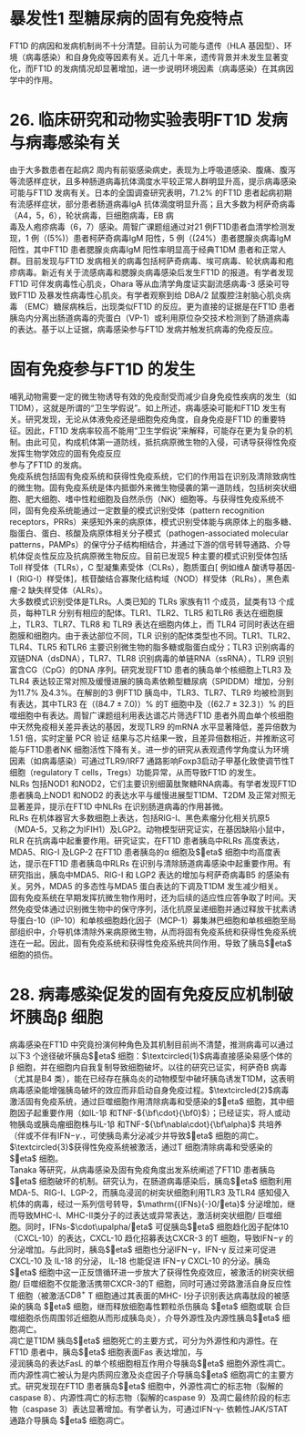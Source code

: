 # 暴发性1 型糖尿病的固有免疫特点  
FT1D 的病因和发病机制尚不十分清楚。目前认为可能与遗传（HLA 基因型）、环境（病毒感染）和自身免疫等因素有关。近几十年来，遗传背景并未发生显著变化，而FT1D 的发病情况却显著增加，进一步说明环境因素（病毒感染）在其病因学中的作用。  
# 26. 临床研究和动物实验表明FT1D 发病与病毒感染有关  
由于大多数患者在起病2 周内有前驱感染病史，表现为上呼吸道感染、腹痛、腹泻等流感样症状，且多种肠道病毒抗体滴度水平较正常人群明显升高，提示病毒感染可能与FT1D 发病有关。日本的全国调查研究表明，$71.2\%$ 的FT1D 患者起病初期有流感样症状，部分患者肠道病毒IgA 抗体滴度明显升高；且大多数为柯萨奇病毒（A4，5，6），轮状病毒，巨细胞病毒，EB 病  
毒及人疱疹病毒（6，7）感染。周智广课题组通过对21 例FT1D患者血清学检测发现，1 例（$(5\%)$）患者柯萨奇病毒IgM 阳性，5 例（$(24\%$）患者腮腺炎病毒IgM 阳性，其中FT1D 患者腮腺炎病毒IgM 阳性率明显高于经典T1DM 患者和正常人群。目前发现与FT1D 发病相关的病毒包括柯萨奇病毒、埃可病毒、轮状病毒和疱疹病毒。新近有关于流感病毒和腮腺炎病毒感染后发生FT1D 的报道。有学者发现FT1D 可伴发病毒性心肌炎，Ohara 等从血清学角度证实副流感病毒-3 感染可导致FT1D 及暴发性病毒性心肌炎。有学者观察到给  DBA/2  鼠腹腔注射脑心肌炎病毒 （EMC）糖尿病株后，出现类似FT1D 的反应。更为直接的证据是在FT1D 患者胰岛内分离出肠道病毒的壳蛋白（VP-1）或利用原位杂交技术检测到了肠道病毒的表达。基于以上证据，病毒感染参与FT1D 发病并触发抗病毒的免疫反应。  
#  固有免疫参与FT1D 的发生  
哺乳动物需要一定的微生物诱导有效的免疫耐受而减少自身免疫性疾病的发生（如T1DM），这就是所谓的“卫生学假说”。如上所述，病毒感染可能和FT1D 发生有关。研究发现，无论从体液免疫还是细胞免疫角度，自身免疫是FT1D 的重要特征。因此，FT1D 发病率较高不能用“卫生学假说”来解释，可能存在更为复杂的机制。由此可见，构成机体第一道防线，抵抗病原微生物的入侵，可诱导获得性免疫发挥生物学效应的固有免疫反应  
参与了FT1D 的发病。  
免疫系统包括固有免疫系统和获得性免疫系统，它们的作用旨在识别及清除致病性的微生物。固有免疫系统是体内抵御外来微生物侵袭的第一道防线，包括树突状细胞、肥大细胞、嗜中性粒细胞及自然杀伤（NK）细胞等。与获得性免疫系统不同，固有免疫系统能通过一定数量的模式识别受体（pattern recognition receptors，PRRs）来感知外来的病原体，模式识别受体能与病原体上的脂多糖、脂蛋白、蛋白、核酸及病原体相关分子模式（pathogen-associated molecular patterns，PAMPs）的保守分子结构相结合，并通过下游的信号转导通路、介导机体促炎性反应及抗病原微生物反应。目前已发现5 种主要的模式识别受体包括Toll 样受体（TLRs），C 型凝集素受体（CLRs），胞质蛋白[ 例如维A 酸诱导基因-I（RIG-I）样受体]，核苷酸结合寡聚化结构域（NOD）样受体（RLRs），黑色素瘤-2 缺失样受体（ALRs）。  
大多数模式识别受体是TLRs。人类已知的 TLRs 家族有11 个成员，鼠类有13 个成员，每种TLR 分别有相应的配体。TLR1、TLR2、TLR5 和TLR6 表达在细胞膜上，TLR3、TLR7、TLR8  和 TLR9  表达在细胞内体上，而 TLR4  可同时表达在细 胞膜和细胞内。由于表达部位不同，TLR 识别的配体类型也不同。TLR1、TLR2、TLR4、TLR5 和TLR6 主要识别微生物的脂多糖或脂蛋白成分；TLR3 识别病毒的双链DNA（dsDNA），TLR7、TLR8 识别病毒的单链RNA（ssRNA），TLR9 识别富含CG（CpG）的DNA 序列。研究发现FT1D 患者的胰岛单个核细胞上TLR3 及TLR4 表达较正常对照及缓慢进展的胰岛素依赖型糖尿病（SPIDDM）增加，分别为$11.7\%$ 及$4.3\%$。在解剖的3 例FT1D 胰岛中，TLR3、TLR7、TLR9 均被检测到有表达，其中TLR3 在（$(84.7\pm7.0)$）$\%$ 的T 细胞中及（$(62.7\pm32.3\,)$）$\%$ 的巨噬细胞中有表达。周智广课题组利用表达谱芯片筛选FT1D 患者外周血单个核细胞中天然免疫相关差异表达的基因，发现TLR9 的mRNA  水平显著降低，差异倍数为 1.51  倍，实时定量 PCR  验证 结果与芯片结果一致，且差异倍数相近，并推断这可能与FT1D患者NK 细胞活性下降有关。进一步的研究从表观遗传学角度认为环境因素（如病毒感染）可通过TLR9/IRF7 通路影响Foxp3启动子甲基化致使调节性T 细胞（regulatory T cells，Tregs）功能异常，从而导致FT1D 的发生。  
NLRs 包括NOD1 和NOD2，它们主要识别细菌肽聚糖RNA病毒。有学者发现FT1D 患者胰岛上NOD1 和NOD2 的表达水平与缓慢进展型T1DM、T2DM 及正常对照无显著差异，提示在FT1D 中NLRs 在识别肠道病毒的作用甚微。  
RLRs 在机体器官大多数细胞上表达，包括RIG-I、黑色素瘤分化相关抗原5（MDA-5，又称之为IFIH1）及LGP2。动物模型研究证实，在基因缺陷小鼠中，RLR 在抗病毒中起重要作用。研究证实，在FT1D 患者胰岛中RLRs 高度表达，MDA5、RIG-I 及LGP-2 在FT1D 患者胰岛的$\upalpha$ 细胞及$eta$ 细胞中均高度表达，提示在FT1D 患者胰岛中RLRs 在识别与清除肠道病毒感染中起重要作用。有研究指出，胰岛中MDA5、RIG-I 和 LGP2 表达的增加与柯萨奇病毒B5 的感染有关。另外，MDA5 的多态性与MDA5 蛋白表达的下调及T1DM 发生减少相关。  
固有免疫系统在早期发挥抗微生物作用时，还为后续的适应性应答争取了时间。天然免疫受体通过识别微生物中的保守序列，活化抗原呈递细胞并通过释放干扰素诱导蛋白-10（IP-10）和单核细胞趋化因子（MCP-1）募集淋巴细胞和单核细胞至局部组织中，介导机体清除外来病原微生物，从而将固有免疫系统和获得性免疫系统连在一起。因此，固有免疫系统和获得性免疫系统共同作用，导致了胰岛$eta$ 细胞的损伤。  
# 28. 病毒感染促发的固有免疫反应机制破坏胰岛β  细胞  
病毒感染在FT1D 中究竟扮演何种角色及其机制目前尚不清楚，推测病毒可以通过以下3 个途径破坏胰岛$eta$ 细胞：$\textcircled{1}$病毒直接感染易感个体的β 细胞，并在细胞内自我复制导致细胞破坏。以往的研究已证实，柯萨奇B 病毒（尤其是B4 类），能在已经存在胰岛炎的动物模型中破坏胰岛诱发T1DM，这表明病毒感染能增强胰岛破坏的效应而非启动自身免疫过程。$\textcircled{2}$病毒激活固有免疫系统，通过巨噬细胞作用清除病毒和受感染的$eta$ 细胞，其中细胞因子起重要作用（如IL-1β 和TNF-${\bf\cdot}{\bf0}$）；已经证实，将人或动物胰岛或胰岛瘤细胞株与IL-1β 和TNF-${\bf\nabla\cdot}{\bf\alpha}$ 共培养（伴或不伴有$\mathrm{IFN-}\gamma.$，可使胰岛素分泌减少并导致$eta$ 细胞的凋亡。$\textcircled{3}$获得性免疫系统被激活，通过T 细胞清除病毒和受感染的$eta$ 细胞。  
Tanaka 等研究，从病毒感染及固有免疫角度出发系统阐述了FT1D 患者胰岛$eta$ 细胞破坏的机制。研究认为，在肠道病毒感染后，胰岛$eta$ 细胞利用MDA-5、RIG-I、LGP-2，而胰岛浸润的树突状细胞利用TLR3 及TLR4 感知侵入机体的病毒，经过一系列信号转导，$\mathrm{{IFNs}{-}0/eta}$ 分泌增加，继而导致MHC-Ⅰ、MHC-Ⅱ类分子的过表达或异常表达，激活树突状细胞/ 巨噬细胞。同时，IFNs-$\cdot\upalpha/eta$ 可促胰岛$eta$ 细胞趋化因子配体10（CXCL-10）的表达，CXCL-10 趋化招募表达CXCR-3 的T 细胞，导致$\mathrm{IFN-}\gamma$ 的分泌增加。与此同时，胰岛$eta$ 细胞也分泌$\mathrm{IFN-}\gamma$，IFN-γ 反过来可促进 CXCL-10  及 IL-18  的分泌， IL-18  也能促进 $\mathrm{IFN-}\gamma$ CXCL-10 的分泌。胰岛$eta$ 细胞中这一正反馈循环进一步放大了获得性免疫效应，被激活的树突状细胞/ 巨噬细胞不仅能激活携带CXCR-3的T 细胞，同时可通过旁路激活自身反应性T 细胞（被激活${\mathrm{CD}}8^{+}$ T 细胞通过其表面的MHC- Ⅰ分子识别表达病毒肽段的被感染的胰岛 $eta$  细胞，继而释放细胞毒性颗粒杀伤胰岛 $eta$  细胞或联 合巨噬细胞杀伤周围邻近细胞从而形成胰岛炎），介导外源性及内源性胰岛$eta$ 细胞凋亡。  
凋亡是T1DM 胰岛$eta$ 细胞死亡的主要方式，可分为外源性和内源性。在FT1D 患者中，胰岛$eta$ 细胞表面Fas 表达增加，与  
浸润胰岛的表达FasL 的单个核细胞相互作用介导胰岛$eta$ 细胞外源性凋亡。而内源性凋亡被认为是内质网应激及炎症因子介导胰岛$eta$ 细胞凋亡的主要方式。研究发现在FT1D 患者胰岛$eta$ 细胞中，外源性凋亡的标志物（裂解的caspase 8）、内源性凋亡的标志物（裂解的caspase 9）及凋亡最终阶段的标志物（caspase 3）表达显著增加。有学者认为，可通过IFN-γ- 依赖性JAK/STAT 通路介导胰岛 $eta$  细胞凋亡。  
